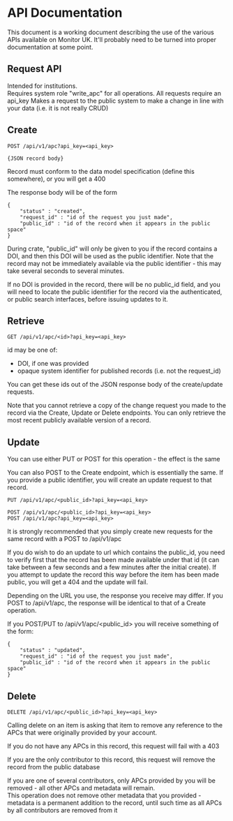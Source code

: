 # API Documentation

This document is a working document describing the use of the various APIs available on Monitor UK.  It'll probably
need to be turned into proper documentation at some point.

## Request API

Intended for institutions.  
Requires system role "write_apc" for all operations.
All requests require an api_key
Makes a request to the public system to make a change in line with your data (i.e. it is not really CRUD)

## Create

    POST /api/v1/apc?api_key=<api_key>
    
    {JSON record body}
    
Record must conform to the data model specification (define this somewhere), or you will get a 400

The response body will be of the form

    {
        "status" : "created",
        "request_id" : "id of the request you just made",
        "public_id" : "id of the record when it appears in the public space"
    }

During crate, "public_id" will only be given to you if the record contains a DOI, and then this DOI will be used as
the public identifier.  Note that the record may not be immediately available via the public identifier - this may take several
seconds to several minutes.

If no DOI is provided in the record, there will be no public_id field, and you will need to locate the public identifier
for the record via the authenticated, or public search interfaces, before issuing updates to it.

## Retrieve

    GET /api/v1/apc/<id>?api_key=<api_key>
    
id may be one of:

* DOI, if one was provided
* opaque system identifier for published records (i.e. not the request_id)

You can get these ids out of the JSON response body of the create/update requests.

Note that you cannot retrieve a copy of the change request you made to the record via the Create, Update or Delete endpoints.  You can only
retrieve the most recent publicly available version of a record.

## Update

You can use either PUT or POST for this operation - the effect is the same

You can also POST to the Create endpoint, which is essentially the same.  If you provide a public identifier, you will create
an update request to that record.

    PUT /api/v1/apc/<public_id>?api_key=<api_key>
    
    POST /api/v1/apc/<public_id>?api_key=<api_key>
    POST /api/v1/apc?api_key=<api_key>
    
It is strongly recommended that you simply create new requests for the same record with a POST to /api/v1/apc

If you do wish to do an update to url which contains the public_id, you need to verify first that the record has
been made available under that id (it can take between a few seconds and a few minutes after the initial create).  If 
you attempt to update the record this way before the item has been made public, you will get a 404 and the update
will fail.

Depending on the URL you use, the response you receive may differ.  If you POST to /api/v1/apc, the response will
be identical to that of a Create operation.

If you POST/PUT to /api/v1/apc/<public_id> you will receive something of the form:

    {
        "status" : "updated",
        "request_id" : "id of the request you just made",
        "public_id" : "id of the record when it appears in the public space"
    }

## Delete

    DELETE /api/v1/apc/<public_id>?api_key=<api_key>
    
Calling delete on an item is asking that item to remove any reference to the APCs that were originally provided by your account.

If you do not have any APCs in this record, this request will fail with a 403

If you are the only contributor to this record, this request will remove the record from the public database

If you are one of several contributors, only APCs provided by you will be removed - all other APCs and metadata will remain.  
This operation does not remove other metadata that you provided - metadata is a permanent addition to the record, until
such time as all APCs by all contributors are removed from it